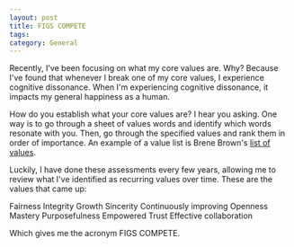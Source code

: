```yaml
---
layout: post
title: FIGS COMPETE
tags: 
category: General
---
```

Recently, I've been focusing on what my core values are. Why? Because I've found that whenever I break one of my core values, I experience cognitive dissonance. When I'm experiencing cognitive dissonance, it impacts my general happiness as a human.

How do you establish what your core values are? I hear you asking. One way is to go through a sheet of values words and identify which words resonate with you. Then, go through the specified values and rank them in order of importance. An example of a value list is Brene Brown's [list of values](https://brenebrown.com/resources/dare-to-lead-list-of-values/).

Luckily, I have done these assessments every few years, allowing me to review what I've identified as recurring values over time. These are the values that came up:

Fairness
Integrity
Growth
Sincerity
Continuously improving
Openness
Mastery
Purposefulness
Empowered
Trust
Effective collaboration

Which gives me the acronym FIGS COMPETE.

